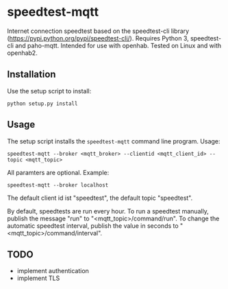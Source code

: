 # speedtest-mqtt
Internet connection speedtest based on the speedtest-cli library
(https://pypi.python.org/pypi/speedtest-cli/). Requires Python 3,
speedtest-cli and paho-mqtt. Intended for use with openhab.
Tested on Linux and with openhab2.

## Installation
Use the setup script to install:

    python setup.py install
    
## Usage
The setup script installs the `speedtest-mqtt` command line program. Usage:

    speedtest-mqtt --broker <mqtt_broker> --clientid <mqtt_client_id> --topic <mqtt_topic>
    
All paramters are optional.
Example:

    speedtest-mqtt --broker localhost
    
The default client id ist "speedtest", the default topic "speedtest".

By default, speedtests are run every hour. To run a speedtest manually,
publish the message "run" to "<mqtt_topic>/command/run". To change the
automatic speedtest interval, publish the value in seconds to
"<mqtt_topic>/command/interval".

## TODO
 * implement authentication
 * implement TLS
